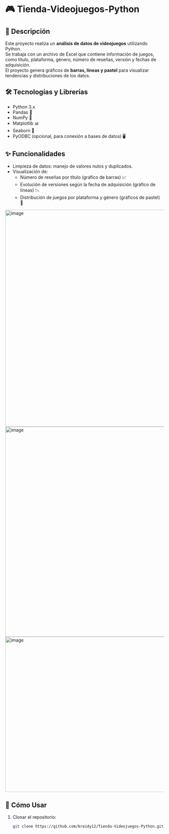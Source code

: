 # 🎮 Tienda-Videojuegos-Python

## 📌 Descripción
Este proyecto realiza un **análisis de datos de videojuegos** utilizando Python.  
Se trabaja con un archivo de Excel que contiene información de juegos, como título, plataforma, género, número de reseñas, versión y fechas de adquisición.  
El proyecto genera gráficos de **barras, líneas y pastel** para visualizar tendencias y distribuciones de los datos.

## 🛠 Tecnologías y Librerías
- Python 3.x
- Pandas 🐼
- NumPy 🔢
- Matplotlib 📊
- Seaborn 🌌
- PyODBC (opcional, para conexión a bases de datos) 🖥️

## ✨ Funcionalidades
- Limpieza de datos: manejo de valores nulos y duplicados.
- Visualización de:
  - Número de reseñas por título (gráfico de barras) 📈
  - Evolución de versiones según la fecha de adquisición (gráfico de líneas) 📉
  - Distribución de juegos por plataforma y género (gráficos de pastel) 🥧

<img width="1366" height="687" alt="image" src="https://github.com/user-attachments/assets/63d7d977-8e39-4f69-9d43-2ac0e94ecfeb" />
<img width="1366" height="666" alt="image" src="https://github.com/user-attachments/assets/0c1f5242-a466-4167-b687-ab23257bef8e" />
<img width="1364" height="492" alt="image" src="https://github.com/user-attachments/assets/1234bf0c-5a06-4c10-9633-fcf6fc617c7f" />

## 🚀 Cómo Usar
1. Clonar el repositorio:
   ```bash
   git clone https://github.com/breidy12/Tienda-Videojuegos-Python.git
